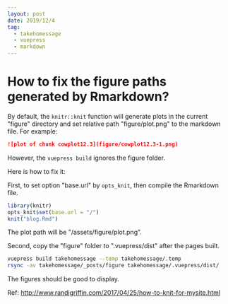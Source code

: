```yaml
---
layout: post
date: 2019/12/4
tag:
  - takehomessage
  - vuepress
  - markdown
---
```


# How to fix the figure paths generated by Rmarkdown?

By default, the `knitr::knit` function will generate plots in the
current "figure" directory and set relative path "figure/plot.png" to
the markdown file. For example:

```markdown
![plot of chunk cowplot12.3](figure/cowplot12.3-1.png)
```

However, the `vuepress build` ignores the figure folder. 

Here is how to fix it:

First, to set option "base.url" by `opts_knit`, then compile the Rmarkdown file. 
```r
library(knitr)
opts_knit$set(base.url = "/")
knit("blog.Rmd")
```
The plot path will be "/assets/figure/plot.png".

Second, copy the "figure" folder to ".vuepress/dist" after the pages built.
```bash
vuepress build takehomessage --temp takehomessage/.temp
rsync -av takehomessage/_posts/figure takehomessage/.vuepress/dist/
```

The figures should be good to display.

Ref: <http://www.randigriffin.com/2017/04/25/how-to-knit-for-mysite.html>

